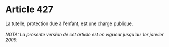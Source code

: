 # Article 427

La tutelle, protection due à l'enfant, est une charge publique.<br/><br/><i>NOTA:  La présente version de cet article est en vigueur jusqu'au 1er janvier 2009.</i>